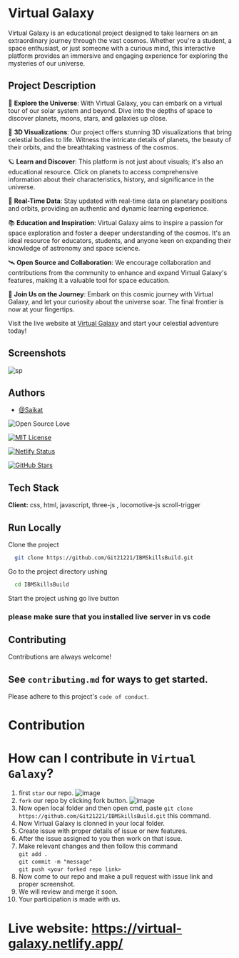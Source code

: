 # Virtual Galaxy

Virtual Galaxy is an educational project designed to take learners on an extraordinary journey through the vast cosmos. Whether you're a student, a space enthusiast, or just someone with a curious mind, this interactive platform provides an immersive and engaging experience for exploring the mysteries of our universe.

## Project Description

🚀 **Explore the Universe**: With Virtual Galaxy, you can embark on a virtual tour of our solar system and beyond. Dive into the depths of space to discover planets, moons, stars, and galaxies up close.

🌌 **3D Visualizations**: Our project offers stunning 3D visualizations that bring celestial bodies to life. Witness the intricate details of planets, the beauty of their orbits, and the breathtaking vastness of the cosmos.

🪐 **Learn and Discover**: This platform is not just about visuals; it's also an educational resource. Click on planets to access comprehensive information about their characteristics, history, and significance in the universe.

🌟 **Real-Time Data**: Stay updated with real-time data on planetary positions and orbits, providing an authentic and dynamic learning experience.

📚 **Education and Inspiration**: Virtual Galaxy aims to inspire a passion for space exploration and foster a deeper understanding of the cosmos. It's an ideal resource for educators, students, and anyone keen on expanding their knowledge of astronomy and space science.

🛰️ **Open Source and Collaboration**: We encourage collaboration and contributions from the community to enhance and expand Virtual Galaxy's features, making it a valuable tool for space education.

🌠 **Join Us on the Journey**: Embark on this cosmic journey with Virtual Galaxy, and let your curiosity about the universe soar. The final frontier is now at your fingertips.

Visit the live website at [Virtual Galaxy](https://virtual-galaxy.netlify.app/) and start your celestial adventure today!
## Screenshots

![sp](https://github.com/Git21221/IBMSkillsBuild/assets/77888604/4f44e6e2-121e-4253-9c21-0fde903ad61b)



## Authors

- [@Saikat](https://github.com/git21221)

![Open Source Love](https://badges.frapsoft.com/os/v2/open-source.svg?v=103)

[![MIT License](https://img.shields.io/badge/License-MIT-green.svg)](https://choosealicense.com/licenses/mit/)

[![Netlify Status](https://api.netlify.com/api/v1/badges/6bb56a2c-b5ca-461c-91e7-d6f3c2a61268/deploy-status)](https://app.netlify.com/sites/virtual-galaxy/deploys)


[![GitHub Stars](https://img.shields.io/github/stars/git21221?style=for-the-badge)](https://github.com/git21221)





## Tech Stack

**Client:**  css, html, javascript, three-js , locomotive-js scroll-trigger




## Run Locally

Clone the project

```bash
  git clone https://github.com/Git21221/IBMSkillsBuild.git
```

Go to the project directory ushing

```bash
  cd IBMSkillsBuild
```

Start the project ushing go live button

### please make sure that you installed live server in vs code

## Contributing

Contributions are always welcome!

 ## See `contributing.md` for ways to get started.

Please adhere to this project's `code of conduct`.

# Contribution 
# How can I contribute in `Virtual Galaxy`?
1) first `star` our repo. ![image](https://github.com/Git21221/IBMSkillsBuild/assets/101005577/74657b1d-b3c5-45fd-861c-344144259881)
2) `fork` our repo by clicking fork button. ![image](https://github.com/Git21221/IBMSkillsBuild/assets/101005577/1312a52c-8959-489d-88e9-3d9addea9dd8)
3) Now open local folder and then open cmd, paste `git clone https://github.com/Git21221/IBMSkillsBuild.git` this command.
4) Now Virtual Galaxy is clonned in your local folder.
5) Create issue with proper details of issue or new features.
6) After the issue assigned to you then work on that issue.
7) Make relevant changes and then follow this command<br>
`git add .`<br>
`git commit -m "message"`<br>
`git push <your forked repo link>`
8) Now come to our repo and make a pull request with issue link and proper screenshot.
9) We will review and merge it soon.
10) Your participation is made with us.
# Live website: https://virtual-galaxy.netlify.app/

